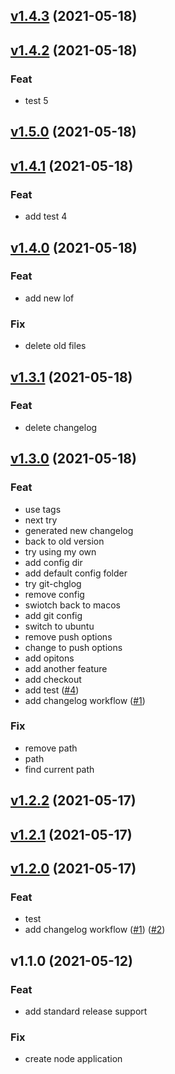 
<a name="v1.4.3"></a>
## [v1.4.3](https://github.com/RichardMEN11/changelog-test/compare/v1.4.2...v1.4.3) (2021-05-18)


<a name="v1.4.2"></a>
## [v1.4.2](https://github.com/RichardMEN11/changelog-test/compare/v1.5.0...v1.4.2) (2021-05-18)

### Feat

* test 5


<a name="v1.5.0"></a>
## [v1.5.0](https://github.com/RichardMEN11/changelog-test/compare/v1.4.1...v1.5.0) (2021-05-18)


<a name="v1.4.1"></a>
## [v1.4.1](https://github.com/RichardMEN11/changelog-test/compare/v1.4.0...v1.4.1) (2021-05-18)

### Feat

* add test 4


<a name="v1.4.0"></a>
## [v1.4.0](https://github.com/RichardMEN11/changelog-test/compare/v1.3.1...v1.4.0) (2021-05-18)

### Feat

* add new lof

### Fix

* delete old files


<a name="v1.3.1"></a>
## [v1.3.1](https://github.com/RichardMEN11/changelog-test/compare/v1.3.0...v1.3.1) (2021-05-18)

### Feat

* delete changelog


<a name="v1.3.0"></a>
## [v1.3.0](https://github.com/RichardMEN11/changelog-test/compare/v1.2.2...v1.3.0) (2021-05-18)

### Feat

* use tags
* next try
* generated new changelog
* back to old version
* try using my own
* add config dir
* add default config folder
* try git-chglog
* remove config
* swiotch back to macos
* add git config
* switch to ubuntu
* remove push options
* change to push options
* add opitons
* add another feature
* add checkout
* add test ([#4](https://github.com/RichardMEN11/changelog-test/issues/4))
* add changelog workflow ([#1](https://github.com/RichardMEN11/changelog-test/issues/1))

### Fix

* remove path
* path
* find current path


<a name="v1.2.2"></a>
## [v1.2.2](https://github.com/RichardMEN11/changelog-test/compare/v1.2.1...v1.2.2) (2021-05-17)


<a name="v1.2.1"></a>
## [v1.2.1](https://github.com/RichardMEN11/changelog-test/compare/v1.2.0...v1.2.1) (2021-05-17)


<a name="v1.2.0"></a>
## [v1.2.0](https://github.com/RichardMEN11/changelog-test/compare/v1.1.0...v1.2.0) (2021-05-17)

### Feat

* test
* add changelog workflow ([#1](https://github.com/RichardMEN11/changelog-test/issues/1)) ([#2](https://github.com/RichardMEN11/changelog-test/issues/2))


<a name="v1.1.0"></a>
## v1.1.0 (2021-05-12)

### Feat

* add standard release support

### Fix

* create node application

